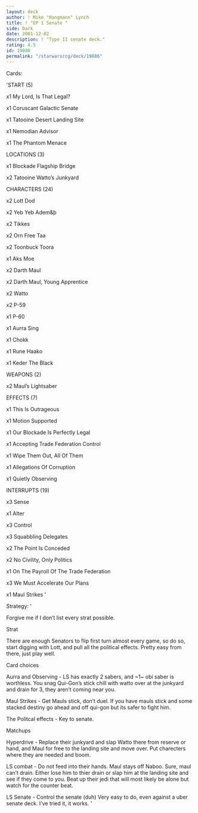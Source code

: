 ```yaml
---
layout: deck
author: ! Mike "Hangmann" Lynch
title: ! "EP 1 Senate "
side: Dark
date: 2001-12-02
description: ! "Type II senate deck."
rating: 4.5
id: 19886
permalink: "/starwarsccg/deck/19886"
---
```

Cards: 

'START (5)

x1 My Lord, Is That Legal?

x1 Coruscant Galactic Senate

x1 Tatooine Desert Landing Site

x1 Nemodian Advisor

x1 The Phantom Menace


LOCATIONS (3)

x1 Blockade Flagship Bridge

x2 Tatooine Watto’s Junkyard


CHARACTERS (24)

x2 Lott Dod

x2 Yeb Yeb Adem&þ

x2 Tikkes

x2 Orn Free Taa

x2 Toonbuck Toora

x1 Aks Moe

x2 Darth Maul

x2 Darth Maul, Young Apprentice

x2 Watto

x2 P-59

x1 P-60

x1 Aurra Sing

x1 Chokk

x1 Rune Haako

x1 Keder The Black


WEAPONS (2)

x2 Maul’s Lightsaber


EFFECTS (7)

x1 This Is Outrageous

x1 Motion Supported

x1 Our Blockade Is Perfectly Legal

x1 Accepting Trade Federation Control

x1 Wipe Them Out, All Of Them

x1 Allegations Of Corruption

x1 Quietly Observing


INTERRUPTS (19)

x3 Sense

x1 Alter

x3 Control

x3 Squabbling Delegates

x2 The Point Is Conceded

x2 No Civility, Only Politics

x1 On The Payroll Of The Trade Federation

x3 We Must Accelerate Our Plans

x1 Maul Strikes  '

Strategy: '

Forgive me if I don’t list every strat possible.


Strat

There are enough Senators to flip first turn almost every game, so do so, start digging with Lott, and pull all the political effects.  Pretty easy from there, just play well.

Card choices

Aurra and Observing - LS has exactly 2 sabers, and ~1~ obi saber is worthless.  You snag Qui-Gon’s stick chill with watto over at the junkyard and drain for 3, they aren’t coming near you.


Maul Strikes - Get Mauls stick, don’t duel.  If you have mauls stick and some stacked destiny go ahead and off qui-gon but its safer to fight him.


The Politcal effects - Key to senate.


Matchups

Hyperdrive - Replace their junkyard and slap Watto there from reserve or hand, and Maul for free to the landing site and move over.  Put charecters where they are needed and boom.


LS combat - Do not feed into their hands.  Maul stays off Naboo.  Sure, maul can’t drain.  Either lose him to thier drain or slap him at the landing site and see if they come to you.  Beat up their jedi that will most likely be alone but watch for the counter beat.


LS Senate - Control the senate (duh)  Very easy to do, even against a uber senate deck.  I’ve tried it, it works.   '
